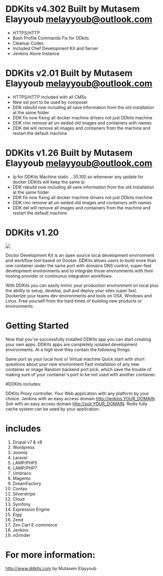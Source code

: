 # DDKits v4.302 Built by Mutasem Elayyoub melayyoub@outlook.com

- HTTPS/HTTP 
- Bash Profile Commands Fix for DDkits
- Cleanup Codes
- Included Chef Development Kit and Server
- Jenkins Alone Instance

# DDKits v2.01 Built by Mutasem Elayyoub melayyoub@outlook.com

- HTTPS/HTTP included with all CMSs
- New ssl port to be used by composer
- DDK rebuild now including all save information from the old installation at the same folder
- DDK fix now fixing all docker machine drivers not just DDkits machine
- DDK rmn remove all un-eeded old images and containers with <none> names
- DDK del will remove all images and containers from the machine and restart the default machine

# DDKits v1.26 Built by Mutasem Elayyoub melayyoub@outlook.com

- Ip for DDKits Machine static ...55.100 so whenever any update for docker DDKits will keep the same ip
- DDK rebuild now including all save information from the old installation at the same folder
- DDK fix now fixing all docker machine drivers not just DDkits machine
- DDK rmn remove all un-eeded old images and containers with <none> names
- DDK del will remove all images and containers from the machine and restart the default machine

# DDKits v1.20

<img src="https://travis-ci.org/ddkits/cli.svg?branch=master" />

Doctor Development Kit is an open source local development environment and workflow tool based on Docker. DDKits allows users to build more than one container under the same port with domains DNS control, super-fast development environments and to integrate those environments with their hosting provider or continuous integration workflows.

With DDKits you can easily mimic your production environment on local plus the ability to setup, develop, pull and deploy your sites super fast. Dockerize your teams dev environments and tools on OSX, Windows and Linux. Free yourself from the hard times of building new products or environments.

# Getting Started

Now that you’ve successfully installed DDKits app you can start creating your own apps. DDKits apps are completely isolated development environments. At a high level they contain the following things:

Same port as your local host or Virtual machine
Quick start with short questions about your new environment
Fast installation of any new container or image
Random backend port pick, which save the trouble of making sure of your container's port to be not used with another container.

#DDKits includes:

DDKits Proxy controller.
Your Web application with any platform by your choice.
Jenkins with an easy access domain http://jenkins.YOUR_DOMAIN.
Solr with an easy access domain http://solr.YOUR_DOMAIN.
Redis fully cache system can be used by your application.

# includes

1. Drupal v7 & v8
2. Wordpress
3. Joomla
4. Laravel
5. LAMP/PHP5
6. LAMP/PHP7
7. Umbraco
8. Magento
9. DreamFactory
10. Contao
11. Silverstripe
12. Cloud
13. Symfony
14. Expression Engine
15. Elgg
16. Zend
17. Zen Cart E-commerce
18. Jenkins
19. nGrinder

# For more information:

http://www.ddkits.com by Mutasem Elayyoub
